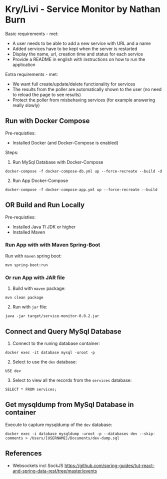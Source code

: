 # Kry/Livi - Service Monitor by Nathan Burn

Basic requirements - met:
- A user needs to be able to add a new service with URL and a name
- Added services have to be kept when the server is restarted
- Display the name, url, creation time and status for each service
- Provide a README in english with instructions on how to run the application

Extra requirements - met:
- We want full create/update/delete functionality for services
- The results from the poller are automatically shown to the user (no
need to reload the page to see results)
- Protect the poller from misbehaving services (for example answering
really slowly)

## Run with Docker Compose

Pre-requisties:
- Installed Docker (and Docker-Compose is enabled)

Steps:
1. Run MySql Database with Docker-Compose
```
docker-compose -f docker-compose-db.yml up --force-recreate --build -d
```

2. Run App Docker-Compose
```
docker-compose -f docker-compose-app.yml up --force-recreate --build
```

## OR Build and Run Locally

Pre-requisties:
- Installed Java 11 JDK or higher
- Installed Maven

### Run App with with Maven Spring-Boot
Run with `maven` spring boot:
```
mvn spring-boot:run
```

### Or run App with JAR file
1. Build with `maven` package:
```
mvn clean package
```
2. Run with `jar` file:
```
java -jar target/service-monitor-0.0.2.jar
```

## Connect and Query MySql Database
1. Connect to the runing database container:
```
docker exec -it database mysql -uroot -p
```
2. Select to use the `dev` database:
```
USE dev
```
3. Select to view all the records from the `services` database:
```
SELECT * FROM services;
```

## Get mysqldump from MySql Database in container
Execute to capture mysqldump of the `dev` database:
```
docker exec -i database mysqldump -uroot -p --databases dev --skip-comments > /Users/[USERNAME]/Documents/dev-dump.sql
```

## References
- Websockets incl SockJS https://github.com/spring-guides/tut-react-and-spring-data-rest/tree/master/events
